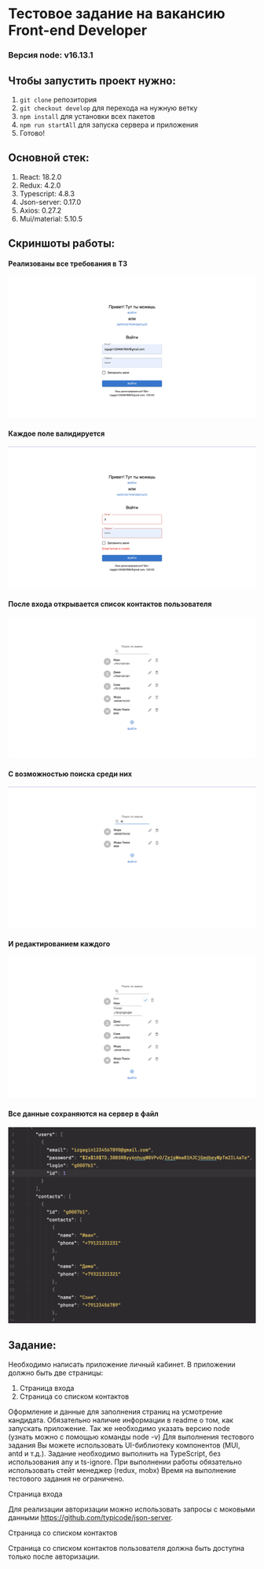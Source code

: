 # Тестовое задание на вакансию Front-end Developer

### Версия node: v16.13.1
## Чтобы запустить проект нужно:
1) `git clone` репозитория
2) `git checkout develop` для перехода на нужную ветку
3) `npm install` для установки всех пакетов
4) `npm run startAll` для запуска сервера и приложения
5) Готово!
## Основной стек:
1) React: 18.2.0
2) Redux: 4.2.0
3) Typescript: 4.8.3
4) Json-server: 0.17.0
5) Axios: 0.27.2
6) Mui/material: 5.10.5

## Скриншоты работы:
#### Реализованы все требования в ТЗ
![Скриншот 1](public/imagesForReadMe/1.png)
#### Каждое поле валидируется
![Скриншот 2](public/imagesForReadMe/2.png)
#### После входа открывается список контактов пользователя
![Скриншот 3](public/imagesForReadMe/3.png)
#### С возможностью поиска среди них
![Скриншот 4](public/imagesForReadMe/4.png)
#### И редактированием каждого
![Скриншот 5](public/imagesForReadMe/5.png)
#### Все данные сохраняются на сервер в файл
![Скриншот 5](public/imagesForReadMe/6.png)

## Задание:
Необходимо написать приложение личный кабинет.
В приложении должно быть две страницы:
1) Страница входа
2) Страница со списком контактов

Оформление и данные для заполнения страниц на усмотрение кандидата.
Обязательно наличие информации в readme о том, как запускать приложение. Так же необходимо указать версию node (узнать можно с помощью команды node -v)
Для выполнения тестового задания Вы можете использовать UI-библиотеку компонентов (MUI, antd и т.д.).
Задание необходимо выполнить на TypeScript, без использования any и ts-ignore.
При выполнении работы обязательно использовать стейт менеджер (redux, mobx)
Время на выполнение тестового задания не ограничено.

Страница входа

Для реализации авторизации можно использовать запросы с моковыми данными https://github.com/typicode/json-server.

Страница со списком контактов

Страница со списком контактов пользователя должна быть доступна только после авторизации.



